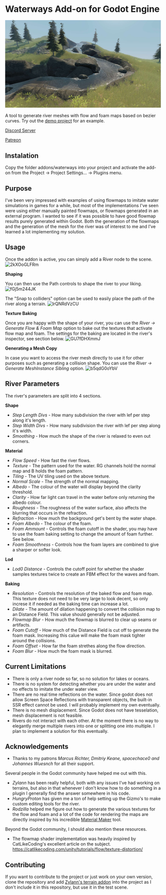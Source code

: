 # Waterways Add-on for Godot Engine

[![Waterways Add-on for Godot v0.1.0 Released - Feature Overview](https://raw.githubusercontent.com/Arnklit/media/main/WaterWaysAdd-on/screenshot01.jpg)](https://youtu.be/t54jUPFtRO8 "Waterways Add-on for Godot v0.1.0 Released - Feature Overview")

A tool to generate river meshes with flow and foam maps based on bezier curves. Try out the [demo project](https://github.com/Arnklit/WaterGenGodotDemo) for an example.

[Discord Server](https://discord.gg/mjGvWwQwv2)

[Patreon](https://www.patreon.com/arnklit)

Instalation
-----------
Copy the folder addons/waterways into your project and activate the add-on from the Project -> Project Settings... -> Plugins menu.

Purpose
-------
I've been very impressed with examples of using flowmaps to imitate water simulations in games for a while, but most of the implementations I've seen were using either manually painted flowmaps, or flowmaps generated in an external program. I wanted to see if it was possible to have good flowmap results purely generated within Godot. Both the generation of the flowmaps and the generation of the mesh for the river was of interest to me and I've learned a lot implementing my solution.

Usage
-----
Once the addon is active, you can simply add a River node to the scene.
![2kXOoGLFRm](https://user-images.githubusercontent.com/4955051/102621243-3437a200-4137-11eb-9912-c91cadc0dd1e.gif)

**Shaping**

You can then use the Path controls to shape the river to your liking. 
![fGj5m244JK](https://user-images.githubusercontent.com/4955051/102622232-a1980280-4138-11eb-9a82-4d168055d10b.gif)

The "Snap to colliders" option can be used to easily place the path of the river along a terrain.
![lrQNRdVzCU](https://user-images.githubusercontent.com/4955051/102622600-271bb280-4139-11eb-9b4a-c53ea4a4d004.gif)

**Texture Baking**

Once you are happy with the shape of your river, you can use the *River -> Generate Flow & Foam Map* option to bake out the textures that activate flow map and foam. The settings for the baking are located in the river's inspector, see section below.
![GU7fDHXmmJ](https://user-images.githubusercontent.com/4955051/102623078-de182e00-4139-11eb-8e65-d95bad4ed310.gif)

**Generating a Mesh Copy**

In case you want to access the river mesh directly to use it for other purposes such as generating a collision shape. You can use the *River -> Generate MeshInstance Sibling* option.
![b5qdG0oYbV](https://user-images.githubusercontent.com/4955051/102623733-e1f88000-413a-11eb-8c79-99a1977fbca9.gif)

River Parameters
----------------
The river's parameters are split into 4 sections.

**Shape**

- *Step Length Divs* - How many subdivision the river with lef per step along it's length.
- *Step Width Divs* - How many subdivision the river with lef per step along it's width.
- *Smoothing* - How much the shape of the river is relaxed to even out corners.

**Material**

- *Flow Speed* - How fast the river flows.
- *Texture* - The pattern used for the water. RG channels hold the normal map and B holds the foam pattern.
- *Tiling* - The UV tiling used on the above texture.
- *Normal Scale* - The strength of the normal mapping.
- *Albedo* - The colour of the water will display beyond the clarity threshold.
- *Clarity* - How far light can travel in the water before only returning the albedo colour.
- *Roughness* - The roughness of the water surface, also affects the blurring that occurs in the refraction.
- *Refraction* - How much the background get's bent by the water shape.
- *Foam Albedo* - The colour of the foam.
- *Foam Ammount* - Controls the foam cutoff in the shader, you may have to use the foam baking setting to change the amount of foam further. See below.
- *Foam Smoothness* - Controls how the foam layers are combined to give a sharper or softer look.

**Lod**

- *Lod0 Distance* - Controls the cutoff point for whether the shader samples textures twice to create an FBM effect for the waves and foam.

**Baking**

- *Resolution* - Controls the resolution of the baked flow and foam map. This texture does not need to be very large to look decent, so only increse it if needed as the baking time can increase a lot.
- *Dilate* - The amount of dilation happening to convert the collision map to an Distance Field. This value should generally not be adjusted.
- *Flowmap Blur* - How much the flowmap is blurred to clear up seams or artifacts.
- *Foam Cutoff* - How much of the Distance Field is cut off to generate the foam mask. Increasing this calue will make the foam mask tighter around the collisions.
- *Foam Offset* - How far the foam strethes along the flow direction.
- *Foam Blur* - How much the foam mask is blurred.

Current Limitations
-------------------
* There is only a river node so far, so no solution for lakes or oceans.
* There is no system for detecting whether you are under the water and no effects to imitate the under water view.
* There are no real time reflections on the water. Since godot does not allow Screen Space Reflections with transparent objects, the built-in SSR effect cannot be used. I will probably implement my own eventually.
* There is no mesh displacement. Since Godot does not have tesselation, mesh displacement is not feasible.
* Rivers do not interact with each other. At the moment there is no way to elegantly merge multiple rivers into one or splitting one into multiple. I plan to implement a solution for this eventually.

Acknowledgements
---------------
* Thanks to my patrons *Marcus Richter, Dmitriy Keane, spacechace0 and Johannes Wuesnch* for all their support.

Several people in the Godot community have helped me out with this.
* *Zylann* has been really helpful, both with any issues I've had working on terrains, but also in that whenever I don't know how to do something in a plugin I generally find the answer somewhere in his code.
* *HungryProton* has given me a ton of help setting up the Gizmo's to make custom editing tools for the river.
* *Rodzilla* helped me figure out how to generate the various textures for the flow and foam and a lot of the code for rendering the maps are directly inspired by his incredible [Material Maker](https://rodzilla.itch.io/material-maker) tool.

Beyond the Godot community, I should also mention these resources.
* The flowmap shader implementation was heavily inspired by CatLikeCoding's excellent article on the subject. https://catlikecoding.com/unity/tutorials/flow/texture-distortion/

Contributing
------------
If you want to contribute to the project or just work on your own version, clone the repository and add [Zylann's terrain addon](https://github.com/Zylann/godot_heightmap_plugin) into the project as I don't include it in this repository, but use it in the test scene.
